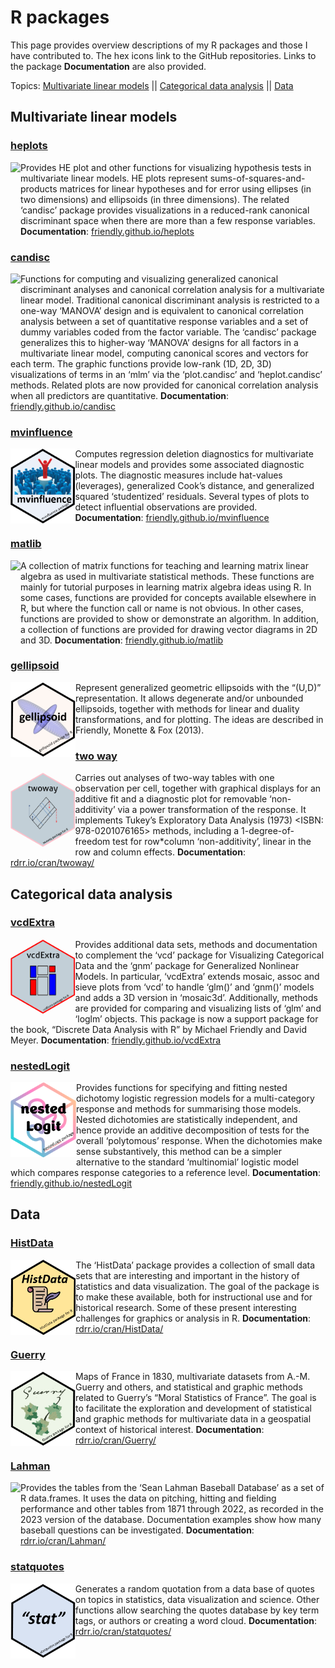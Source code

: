 R packages
================

This page provides overview descriptions of my R packages and those I
have contributed to. The hex icons link to the GitHub repositories.
Links to the package **Documentation** are also provided.

Topics: [Multivariate linear models](#MLM) \|\| [Categorical data
analysis](#CDA) \|\| [Data](#DATA)

## Multivariate linear models

### [heplots](https://github.com/friendly/heplots)

[<img src='https://raw.githubusercontent.com/friendly/heplots/master/man/figures/logo.png' height='120' align='left' style="padding:'20px'">](https://github.com/friendly/heplots)

Provides HE plot and other functions for visualizing hypothesis tests in
multivariate linear models. HE plots represent
sums-of-squares-and-products matrices for linear hypotheses and for
error using ellipses (in two dimensions) and ellipsoids (in three
dimensions). The related ‘candisc’ package provides visualizations in a
reduced-rank canonical discriminant space when there are more than a few
response variables. **Documentation**:
[friendly.github.io/heplots](http://friendly.github.io/heplots/)

### [candisc](https://github.com/friendly/candisc)

[<img src='https://raw.githubusercontent.com/friendly/candisc/master/candisc-logo.png' height='120' align='left' style="padding:'20px'">](https://github.com/friendly/candisc)

Functions for computing and visualizing generalized canonical
discriminant analyses and canonical correlation analysis for a
multivariate linear model. Traditional canonical discriminant analysis
is restricted to a one-way ‘MANOVA’ design and is equivalent to
canonical correlation analysis between a set of quantitative response
variables and a set of dummy variables coded from the factor variable.
The ‘candisc’ package generalizes this to higher-way ‘MANOVA’ designs
for all factors in a multivariate linear model, computing canonical
scores and vectors for each term. The graphic functions provide low-rank
(1D, 2D, 3D) visualizations of terms in an ‘mlm’ via the ‘plot.candisc’
and ‘heplot.candisc’ methods. Related plots are now provided for
canonical correlation analysis when all predictors are quantitative.
**Documentation**:
[friendly.github.io/candisc](https://friendly.github.io/candisc/)

### [mvinfluence](https://github.com/friendly/mvinfluence)

[<img src='https://raw.githubusercontent.com/friendly/mvinfluence/master/man/figures/logo.png' height='120' align='left' style="padding:'20px'">](https://github.com/friendly/mvinfluence)

Computes regression deletion diagnostics for multivariate linear models
and provides some associated diagnostic plots. The diagnostic measures
include hat-values (leverages), generalized Cook’s distance, and
generalized squared ‘studentized’ residuals. Several types of plots to
detect influential observations are provided. **Documentation**:
[friendly.github.io/mvinfluence](https://friendly.github.io/mvinfluence/)

### [matlib](https://github.com/friendly/matlib)

[<img src='https://raw.githubusercontent.com/friendly/matlib/master/matlib-logo.png' height='120' align='left' style="padding:'20px'">](https://github.com/friendly/matlib)

A collection of matrix functions for teaching and learning matrix linear
algebra as used in multivariate statistical methods. These functions are
mainly for tutorial purposes in learning matrix algebra ideas using R.
In some cases, functions are provided for concepts available elsewhere
in R, but where the function call or name is not obvious. In other
cases, functions are provided to show or demonstrate an algorithm. In
addition, a collection of functions are provided for drawing vector
diagrams in 2D and 3D. **Documentation**:
[friendly.github.io/matlib](https://friendly.github.io/matlib/)

### [gellipsoid](https://github.com/friendly/gellipsoid)

[<img src='https://raw.githubusercontent.com/friendly/gellipsoid/master/man/figures/gellipsoid-logo.png' height='120' align='left' style="padding:'20px'">](https://github.com/friendly/gellipsoid)

Represent generalized geometric ellipsoids with the “(U,D)”
representation. It allows degenerate and/or unbounded ellipsoids,
together with methods for linear and duality transformations, and for
plotting. The ideas are described in Friendly, Monette & Fox (2013).
<br/>
<p>
</p>

### [two way](https://github.com/friendly/twoway)

[<img src='https://raw.githubusercontent.com/friendly/twoway/master/twoway-logo.png' height='120' align='left' style="padding:'20px'">](https://github.com/friendly/twoway)
Carries out analyses of two-way tables with one observation per cell,
together with graphical displays for an additive fit and a diagnostic
plot for removable ‘non-additivity’ via a power transformation of the
response. It implements Tukey’s Exploratory Data Analysis (1973) \<ISBN:
978-0201076165\> methods, including a 1-degree-of-freedom test for
row\*column ‘non-additivity’, linear in the row and column effects.
**Documentation**: [rdrr.io/cran/twoway/](https://rdrr.io/cran/twoway/)

## Categorical data analysis

### [vcdExtra](https://github.com/friendly/vcdExtra)

[<img src='https://raw.githubusercontent.com/friendly/vcdExtra/master/man/figures/logo.png' height='120' align='left' style="padding:'20px'">](https://github.com/friendly/vcdExtra)
Provides additional data sets, methods and documentation to complement
the ‘vcd’ package for Visualizing Categorical Data and the ‘gnm’ package
for Generalized Nonlinear Models. In particular, ‘vcdExtra’ extends
mosaic, assoc and sieve plots from ‘vcd’ to handle ‘glm()’ and ‘gnm()’
models and adds a 3D version in ‘mosaic3d’. Additionally, methods are
provided for comparing and visualizing lists of ‘glm’ and ‘loglm’
objects. This package is now a support package for the book, “Discrete
Data Analysis with R” by Michael Friendly and David Meyer.
**Documentation**:
[friendly.github.io/vcdExtra](http://friendly.github.io/vcdExtra/)

### [nestedLogit](https://github.com/friendly/nestedLogit)

[<img src='https://raw.githubusercontent.com/friendly/nestedLogit/master/man/figures/logo.png' height='120' align='left' style="padding:'20px'">](https://github.com/friendly/nestedLogit)
Provides functions for specifying and fitting nested dichotomy logistic
regression models for a multi-category response and methods for
summarising those models. Nested dichotomies are statistically
independent, and hence provide an additive decomposition of tests for
the overall ‘polytomous’ response. When the dichotomies make sense
substantively, this method can be a simpler alternative to the standard
‘multinomial’ logistic model which compares response categories to a
reference level. **Documentation**:
[friendly.github.io/nestedLogit](https://friendly.github.io/nestedLogit/)

## Data

### [HistData](https://github.com/friendly/HistData)

[<img src='https://raw.githubusercontent.com/friendly/HistData/master/man/figures/HistData-logo.png' height='120' align='left' style="padding:'20px'">](https://github.com/friendly/HistData)
The ‘HistData’ package provides a collection of small data sets that are
interesting and important in the history of statistics and data
visualization. The goal of the package is to make these available, both
for instructional use and for historical research. Some of these present
interesting challenges for graphics or analysis in R. **Documentation**:
[rdrr.io/cran/HistData/](https://rdrr.io/cran/HistData/)

### [Guerry](https://github.com/friendly/Guerry)

[<img src='https://raw.githubusercontent.com/friendly/Guerry/master/man/figures/Guerry-logo.png' height='120' align='left' style="padding:'20px'">](https://github.com/friendly/Guerry)
Maps of France in 1830, multivariate datasets from A.-M. Guerry and
others, and statistical and graphic methods related to Guerry’s “Moral
Statistics of France”. The goal is to facilitate the exploration and
development of statistical and graphic methods for multivariate data in
a geospatial context of historical interest. **Documentation**:
[rdrr.io/cran/Guerry/](https://rdrr.io/cran/Guerry/)

### [Lahman](https://github.com/cdalzell/Lahman)

[<img src='https://raw.githubusercontent.com/cdalzell/Lahman/master/man/figures/Lahman_hex.png' height='120' align='left' style="padding:'20px'">](https://github.com/cdalzell/Lahman)
Provides the tables from the ‘Sean Lahman Baseball Database’ as a set of
R data.frames. It uses the data on pitching, hitting and fielding
performance and other tables from 1871 through 2022, as recorded in the
2023 version of the database. Documentation examples show how many
baseball questions can be investigated. **Documentation**:
[rdrr.io/cran/Lahman/](https://rdrr.io/cran/Lahman/)

### [statquotes](https://github.com/friendly/statquotes)

[<img src='https://raw.githubusercontent.com/friendly/statquotes/master/man/figures/statquotes-logo.png' height='120' align='left' style="padding:'20px'">](https://github.com/friendly/statquotes)
Generates a random quotation from a data base of quotes on topics in
statistics, data visualization and science. Other functions allow
searching the quotes database by key term tags, or authors or creating a
word cloud. **Documentation**:
[rdrr.io/cran/statquotes/](https://rdrr.io/cran/statquotes/)
